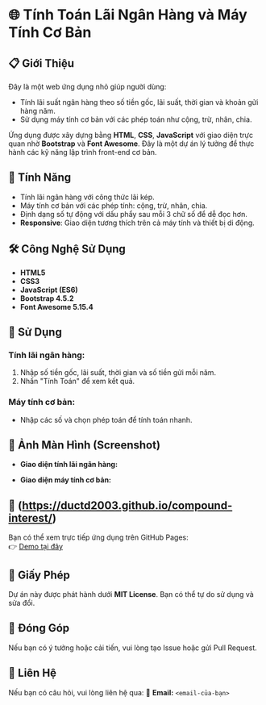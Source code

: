 # 🌐 Tính Toán Lãi Ngân Hàng và Máy Tính Cơ Bản

## 📋 Giới Thiệu
Đây là một web ứng dụng nhỏ giúp người dùng:

- Tính lãi suất ngân hàng theo số tiền gốc, lãi suất, thời gian và khoản gửi hàng năm.
- Sử dụng máy tính cơ bản với các phép toán như cộng, trừ, nhân, chia.

Ứng dụng được xây dựng bằng **HTML**, **CSS**, **JavaScript** với giao diện trực quan nhờ **Bootstrap** và **Font Awesome**. Đây là một dự án lý tưởng để thực hành các kỹ năng lập trình front-end cơ bản.

## 🚀 Tính Năng
- Tính lãi ngân hàng với công thức lãi kép.
- Máy tính cơ bản với các phép tính: cộng, trừ, nhân, chia.
- Định dạng số tự động với dấu phẩy sau mỗi 3 chữ số để dễ đọc hơn.
- **Responsive**: Giao diện tương thích trên cả máy tính và thiết bị di động.

## 🛠️ Công Nghệ Sử Dụng
- **HTML5**
- **CSS3**
- **JavaScript (ES6)**
- **Bootstrap 4.5.2**
- **Font Awesome 5.15.4**
## 🌟 Sử Dụng

### Tính lãi ngân hàng:
1. Nhập số tiền gốc, lãi suất, thời gian và số tiền gửi mỗi năm.
2. Nhấn "Tính Toán" để xem kết quả.

### Máy tính cơ bản:
- Nhập các số và chọn phép toán để tính toán nhanh.

## 📸 Ảnh Màn Hình (Screenshot)
- **Giao diện tính lãi ngân hàng:**

- **Giao diện máy tính cơ bản:**

## 🔗 (https://ductd2003.github.io/compound-interest/)
Bạn có thể xem trực tiếp ứng dụng trên GitHub Pages:  
👉 [Demo tại đây](#)

## 📄 Giấy Phép
Dự án này được phát hành dưới **MIT License**. Bạn có thể tự do sử dụng và sửa đổi.

## 🤝 Đóng Góp
Nếu bạn có ý tưởng hoặc cải tiến, vui lòng tạo Issue hoặc gửi Pull Request.

## 💬 Liên Hệ
Nếu bạn có câu hỏi, vui lòng liên hệ qua:
📧 **Email:** `<email-của-bạn>`
